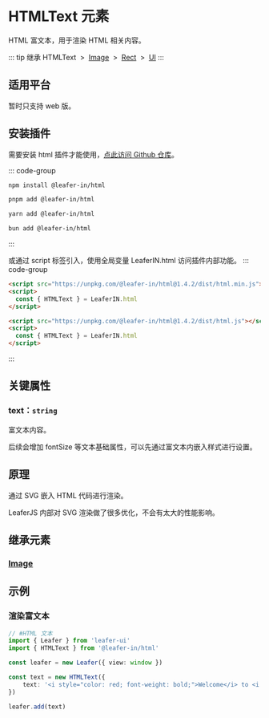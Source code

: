 <script setup>
import Case from '/component/Case.vue'
</script>

# HTMLText 元素

HTML 富文本，用于渲染 HTML 相关内容。

<case name="HTMLText" height=100></case>

::: tip 继承
HTMLText &nbsp;>&nbsp; [Image](/reference/display/Image.md) &nbsp;>&nbsp; [Rect](/reference/display/Rect.md) &nbsp;>&nbsp; [UI](/reference/display/UI.md)
:::

<!-- # HTML 插件

用于渲染 HTML 相关内容。 -->

## 适用平台

暂时只支持 web 版。

## 安装插件

需要安装 html 插件才能使用，[点此访问 Github 仓库](https://github.com/leaferjs/leafer-in/tree/main/packages/html)。

::: code-group

```sh [npm]
npm install @leafer-in/html
```

```sh [pnpm]
pnpm add @leafer-in/html
```

```sh [yarn]
yarn add @leafer-in/html
```

```sh [bun]
bun add @leafer-in/html
```

:::

或通过 script 标签引入，使用全局变量 LeaferIN.html 访问插件内部功能。
::: code-group

```html [html.min]
<script src="https://unpkg.com/@leafer-in/html@1.4.2/dist/html.min.js"></script>
<script>
  const { HTMLText } = LeaferIN.html
</script>
```

```html [html]
<script src="https://unpkg.com/@leafer-in/html@1.4.2/dist/html.js"></script>
<script>
  const { HTMLText } = LeaferIN.html
</script>
```

<!-- https://unpkg.com 无法访问时，可替换为 https://cdn.jsdelivr.net/npm -->

:::

## 关键属性

### text：`string`

富文本内容。

后续会增加 fontSize 等文本基础属性，可以先通过富文本内嵌入样式进行设置。

## 原理

通过 SVG 嵌入 HTML 代码进行渲染。

LeaferJS 内部对 SVG 渲染做了很多优化，不会有太大的性能影响。

## 继承元素

### [Image](/reference/display/Image.md)

## 示例

<case name="HTMLText" height=100></case>

### 渲染富文本

```ts
// #HTML 文本
import { Leafer } from 'leafer-ui'
import { HTMLText } from '@leafer-in/html'

const leafer = new Leafer({ view: window })

const text = new HTMLText({
    text: '<i style="color: red; font-weight: bold;">Welcome</i> to <i style="color: #32cd79; font-size: 30px">LeaferJS</i>',
})

leafer.add(text)
```
